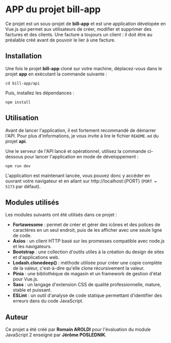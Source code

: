 # APP du projet bill-app

Ce projet est un sous-projet de **bill-app** et est une application dévelopée en Vue.js qui permet aux utilisateurs de créer, modifier et supprimer
des factures et des clients. Une facture a toujours un client : il doit être au préalable créé avant 
de pouvoir le lier à une facture.

## Installation

Une fois le projet **bill-app** cloné sur votre machine, déplacez-vous dans le projet **app** en exécutant la commande suivante :

`cd bill-app/api`

Puis, installez les dépendances :

`npm install`

## Utilisation

Avant de lancer l'application, il est fortement recommandé de démarrer l'API. Pour plus
d'informations, je vous invite à lire le fichier `README.md` du projet **api**.

Une le serveur de l'API lancé et opérationnel, utilisez la commande ci-dessous pour lancer l'application en mode de développement :

`npm run dev`

L'application est maintenant lancée, vous pouvez donc y accéder en ouvrant votre navigateur et en allant sur http://localhost:{PORT}
(`PORT = 5173` par défaut).

## Modules utilisés

Les modules suivants ont été utilisés dans ce projet :

* **Fortawesome** : permet de créer et gérer des icônes et des polices de caractères en un seul endroit, puis de les afficher avec une seule ligne de code.
* **Axios** : un client HTTP basé sur les promesses compatible avec node.js et les navigateurs.
* **Bootstrap** : une collection d'outils utiles à la création du design de sites et d'applications web.
* **Lodash.clonedeep()** : méthode utilisée pour créer une copie complète de la valeur, c'est-à-dire qu'elle clone récursivement la valeur.
* **Pinia** : une bibliothèque de magasin et un framework de gestion d'état pour Vue.js.
* **Sass** : un langage d'extension CSS de qualité professionnelle, mature, stable et puissant.
* **ESLint** : un outil d'analyse de code statique permettant d'identifier des erreurs dans du code JavaScript.


## Auteur

Ce projet a été créé par **Romain AROLDI** pour l'évaluation du module JavaScript 2 enseigné par **Jérôme POSLEDNIK**.